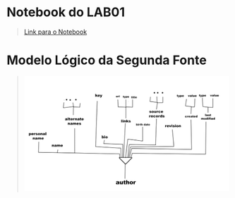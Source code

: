 
# Notebook do LAB01

> [Link para o Notebook](notebook/lab01.ipynb)

# Modelo Lógico da Segunda Fonte

> ![Modelo](images/model-img.jpg)
